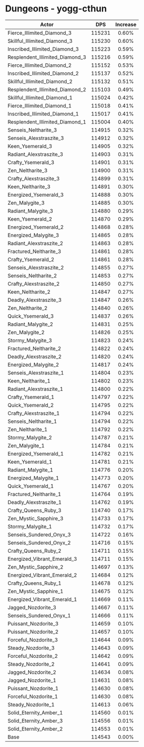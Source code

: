 # Dungeons - yogg-cthun
| Actor | DPS | Increase |
|---|:---:|:---:|
|Fierce_Illimited_Diamond_3|115231|0.60%|
|Skillful_Illimited_Diamond_3|115230|0.60%|
|Inscribed_Illimited_Diamond_3|115223|0.59%|
|Resplendent_Illimited_Diamond_3|115216|0.59%|
|Fierce_Illimited_Diamond_2|115152|0.53%|
|Inscribed_Illimited_Diamond_2|115137|0.52%|
|Skillful_Illimited_Diamond_2|115132|0.51%|
|Resplendent_Illimited_Diamond_2|115103|0.49%|
|Skillful_Illimited_Diamond_1|115024|0.42%|
|Fierce_Illimited_Diamond_1|115018|0.41%|
|Inscribed_Illimited_Diamond_1|115017|0.41%|
|Resplendent_Illimited_Diamond_1|115004|0.40%|
|Senseis_Neltharite_3|114915|0.32%|
|Senseis_Alexstraszite_3|114912|0.32%|
|Keen_Ysemerald_3|114905|0.32%|
|Radiant_Alexstraszite_3|114903|0.31%|
|Crafty_Ysemerald_3|114901|0.31%|
|Zen_Neltharite_3|114900|0.31%|
|Crafty_Alexstraszite_3|114899|0.31%|
|Keen_Neltharite_3|114891|0.30%|
|Energized_Ysemerald_3|114888|0.30%|
|Zen_Malygite_3|114885|0.30%|
|Radiant_Malygite_3|114880|0.29%|
|Keen_Ysemerald_2|114870|0.29%|
|Energized_Ysemerald_2|114868|0.28%|
|Energized_Malygite_3|114865|0.28%|
|Radiant_Alexstraszite_2|114863|0.28%|
|Fractured_Neltharite_3|114861|0.28%|
|Crafty_Ysemerald_2|114861|0.28%|
|Senseis_Alexstraszite_2|114855|0.27%|
|Senseis_Neltharite_2|114853|0.27%|
|Crafty_Alexstraszite_2|114850|0.27%|
|Keen_Neltharite_2|114847|0.27%|
|Deadly_Alexstraszite_3|114847|0.26%|
|Zen_Neltharite_2|114840|0.26%|
|Quick_Ysemerald_3|114837|0.26%|
|Radiant_Malygite_2|114831|0.25%|
|Zen_Malygite_2|114826|0.25%|
|Stormy_Malygite_3|114823|0.24%|
|Fractured_Neltharite_2|114822|0.24%|
|Deadly_Alexstraszite_2|114820|0.24%|
|Energized_Malygite_2|114817|0.24%|
|Senseis_Alexstraszite_1|114804|0.23%|
|Keen_Neltharite_1|114802|0.23%|
|Radiant_Alexstraszite_1|114800|0.22%|
|Crafty_Ysemerald_1|114797|0.22%|
|Quick_Ysemerald_2|114795|0.22%|
|Crafty_Alexstraszite_1|114794|0.22%|
|Senseis_Neltharite_1|114794|0.22%|
|Zen_Neltharite_1|114792|0.22%|
|Stormy_Malygite_2|114787|0.21%|
|Zen_Malygite_1|114784|0.21%|
|Energized_Ysemerald_1|114782|0.21%|
|Keen_Ysemerald_1|114781|0.21%|
|Radiant_Malygite_1|114776|0.20%|
|Energized_Malygite_1|114773|0.20%|
|Quick_Ysemerald_1|114767|0.20%|
|Fractured_Neltharite_1|114764|0.19%|
|Deadly_Alexstraszite_1|114762|0.19%|
|Crafty_Queens_Ruby_3|114740|0.17%|
|Zen_Mystic_Sapphire_3|114733|0.17%|
|Stormy_Malygite_1|114732|0.17%|
|Senseis_Sundered_Onyx_3|114722|0.16%|
|Senseis_Sundered_Onyx_2|114716|0.15%|
|Crafty_Queens_Ruby_2|114711|0.15%|
|Energized_Vibrant_Emerald_3|114711|0.15%|
|Zen_Mystic_Sapphire_2|114697|0.13%|
|Energized_Vibrant_Emerald_2|114684|0.12%|
|Crafty_Queens_Ruby_1|114678|0.12%|
|Zen_Mystic_Sapphire_1|114675|0.12%|
|Energized_Vibrant_Emerald_1|114669|0.11%|
|Jagged_Nozdorite_3|114667|0.11%|
|Senseis_Sundered_Onyx_1|114666|0.11%|
|Puissant_Nozdorite_3|114659|0.10%|
|Puissant_Nozdorite_2|114657|0.10%|
|Forceful_Nozdorite_3|114644|0.09%|
|Steady_Nozdorite_3|114643|0.09%|
|Forceful_Nozdorite_2|114642|0.09%|
|Steady_Nozdorite_2|114641|0.09%|
|Jagged_Nozdorite_2|114634|0.08%|
|Jagged_Nozdorite_1|114631|0.08%|
|Puissant_Nozdorite_1|114630|0.08%|
|Forceful_Nozdorite_1|114630|0.08%|
|Steady_Nozdorite_1|114613|0.06%|
|Solid_Eternity_Amber_1|114560|0.01%|
|Solid_Eternity_Amber_3|114556|0.01%|
|Solid_Eternity_Amber_2|114553|0.01%|
|Base|114543|0.00%|
